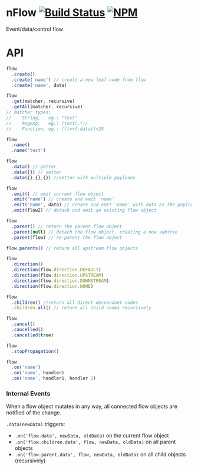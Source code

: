
# nFlow [![Build Status](https://travis-ci.org/mere/nflow.svg?branch=master)](https://travis-ci.org/mere/nflow) [![NPM](https://nodei.co/npm/nflow.png?mini=true)](https://nodei.co/npm/nflow/)
Event/data/control flow


# API

```js
flow
  .create()
  .create('name') // create a new leaf node from flow
  .create('name', data)

flow
  .get(matcher, recursive)
  .getAll(matcher, recursive)
// matcher types:
//    String,   eg.: "test"
//    Regexp,   eg.: /test(.*)/
//    Function, eg.: (f)=>f.data()>25

flow
  .name()
  .name('test') 

flow
  .data() // getter
  .data({}) // setter
  .data({},{},{}) //setter with multiple payloads

flow
  .emit() // emit current flow object
  .emit('name') // create and emit 'name'
  .emit('name', data) // create and emit 'name' with data as the payload
  .emit(flow2) // detach and emit an existing flow object

flow
  .parent() // return the parent flow object
  .parent(null) // detach the flow object, creating a new subtree
  .parent(flow) // re-parent the flow object

flow.parents() // return all upstream flow objects

flow
  .direction()
  .direction(flow.direction.DEFAULT)
  .direction(flow.direction.UPSTREAM)
  .direction(flow.direction.DOWNSTREAM)
  .direction(flow.direction.NONE)

flow
  .children() //return all direct descendant nodes
  .children.all() // return all child nodes recursively

flow
  .cancel()
  .cancelled()
  .cancelled(true)

flow
  .stopPropagation()

flow
  .on('name')
  .on('name', handler)
  .on('name', handler1, handler 2)

```

### Internal Events

When a flow object mutates in any way, all connected flow objects are notified of the change.

`.data(newData)` triggers:
 -   `.on('flow.data', newData, oldData)` on the current flow object
 -   `.on('flow.children.data', flow, newData, oldData)` on all parent objects
 -   `.on('flow.parent.data', flow, newData, oldData)` on all child objects (recursively)


